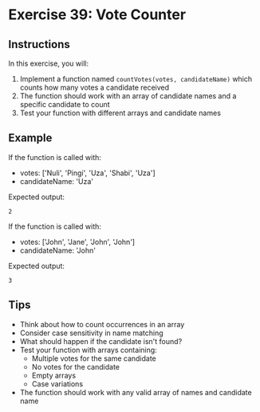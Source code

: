 # Exercise 39: Vote Counter

## Instructions
In this exercise, you will:
1. Implement a function named `countVotes(votes, candidateName)` which counts how many votes a candidate received
2. The function should work with an array of candidate names and a specific candidate to count
3. Test your function with different arrays and candidate names

## Example
If the function is called with:
- votes: ['Nuli', 'Pingi', 'Uza', 'Shabi', 'Uza']
- candidateName: 'Uza'

Expected output:
```
2
```

If the function is called with:
- votes: ['John', 'Jane', 'John', 'John']
- candidateName: 'John'

Expected output:
```
3
```

## Tips
- Think about how to count occurrences in an array
- Consider case sensitivity in name matching
- What should happen if the candidate isn't found?
- Test your function with arrays containing:
  - Multiple votes for the same candidate
  - No votes for the candidate
  - Empty arrays
  - Case variations
- The function should work with any valid array of names and candidate name 